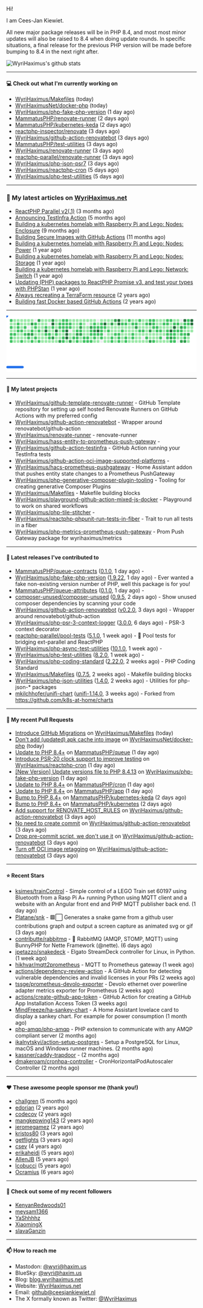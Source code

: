 Hi!

I am Cees-Jan Kiewiet.

All new major package releases will be in PHP 8.4, and most most minor updates will also be raised to 8.4 when doing update rounds. In specific situations, a final release for the previous PHP version will be made before bumping to 8.4 in the next right after.

![WyriHaximus's github stats](https://github-readme-stats.vercel.app/api?username=WyriHaximus&show_icons=true)

---

#### 💻 Check out what I'm currently working on

- [WyriHaximus/Makefiles](https://github.com/WyriHaximus/Makefiles) (today)
- [WyriHaximusNet/docker-php](https://github.com/WyriHaximusNet/docker-php) (today)
- [WyriHaximus/php-fake-php-version](https://github.com/WyriHaximus/php-fake-php-version) (1 day ago)
- [MammatusPHP/renovate-runner](https://github.com/MammatusPHP/renovate-runner) (2 days ago)
- [MammatusPHP/kubernetes-keda](https://github.com/MammatusPHP/kubernetes-keda) (2 days ago)
- [reactphp-inspector/renovate](https://github.com/reactphp-inspector/renovate) (3 days ago)
- [WyriHaximus/github-action-renovatebot](https://github.com/WyriHaximus/github-action-renovatebot) (3 days ago)
- [MammatusPHP/test-utilities](https://github.com/MammatusPHP/test-utilities) (3 days ago)
- [WyriHaximus/renovate-runner](https://github.com/WyriHaximus/renovate-runner) (3 days ago)
- [reactphp-parallel/renovate-runner](https://github.com/reactphp-parallel/renovate-runner) (3 days ago)
- [WyriHaximus/php-json-psr7](https://github.com/WyriHaximus/php-json-psr7) (3 days ago)
- [WyriHaximus/reactphp-cron](https://github.com/WyriHaximus/reactphp-cron) (5 days ago)
- [WyriHaximus/php-test-utilities](https://github.com/WyriHaximus/php-test-utilities) (5 days ago)

---

### 📜 My latest articles on [WyriHaximus.net](https://blog.wyrihaximus.net/)

- [ReactPHP Parallel v2(.1)](https://blog.wyrihaximus.net/2025/06/reactphp-parallel-v2-/) (3 months ago)
- [Announcing TestInfra Action](https://blog.wyrihaximus.net/2025/03/announcing-testinfra-action/) (5 months ago)
- [Building a kubernetes homelab with Raspberry Pi and Lego: Nodes: Enclosure](https://blog.wyrihaximus.net/2024/12/building-a-kubernetes-homelab-with-raspberry-pies-and-lego-nodes-enclosure/) (9 months ago)
- [Building Secure Images with GitHub Actions](https://blog.wyrihaximus.net/2024/10/building-secure-images-with-github-actions/) (11 months ago)
- [Building a kubernetes homelab with Raspberry Pi and Lego: Nodes: Power](https://blog.wyrihaximus.net/2024/09/building-a-kubernetes-homelab-with-raspberry-pies-and-lego-nodes-power/) (1 year ago)
- [Building a kubernetes homelab with Raspberry Pi and Lego: Nodes: Storage](https://blog.wyrihaximus.net/2024/08/building-a-kubernetes-homelab-with-raspberry-pies-and-lego-nodes-storage/) (1 year ago)
- [Building a kubernetes homelab with Raspberry Pi and Lego: Network: Switch](https://blog.wyrihaximus.net/2024/07/building-a-kubernetes-homelab-with-raspberry-pies-and-lego-network-switch/) (1 year ago)
- [Updating (PHP) packages to ReactPHP Promise v3, and test your types with PHPStan](https://blog.wyrihaximus.net/2024/06/updating-php-packages-to-reactphp-promise-v3--and-test-your-types-with-phpstan/) (1 year ago)
- [Always recreating a TerraForm resource](https://blog.wyrihaximus.net/2024/04/always-recreating-a-terraform-resource/) (2 years ago)
- [Building fast Docker based GitHub Actions](https://blog.wyrihaximus.net/2023/03/building-fast-docker-based-github-actions/) (2 years ago)

---

<picture>
  <source
    media="(prefers-color-scheme: dark)"
    srcset="images/breakout-dark.svg"
  />
  <source
    media="(prefers-color-scheme: light)"
    srcset="images/breakout-light.svg"
  />
  <img alt="Breakout Game" src="images/breakout-light.svg" />
</picture>

---

#### 🌱 My latest projects

- [WyriHaximus/github-template-renovate-runner](https://github.com/WyriHaximus/github-template-renovate-runner) - GitHub Template repository for setting up self hosted Renovate Runners on GitHub Actions with my preferred config
- [WyriHaximus/github-action-renovatebot](https://github.com/WyriHaximus/github-action-renovatebot) - Wrapper around renovatebot/github-action
- [WyriHaximus/renovate-runner](https://github.com/WyriHaximus/renovate-runner) - renovate-runner
- [WyriHaximus/hass-entity-to-prometheus-push-gateway](https://github.com/WyriHaximus/hass-entity-to-prometheus-push-gateway) - 
- [WyriHaximus/github-action-testinfra](https://github.com/WyriHaximus/github-action-testinfra) - GitHub Action running your TestInfra tests
- [WyriHaximus/github-action-oci-image-supported-platforms](https://github.com/WyriHaximus/github-action-oci-image-supported-platforms) - 
- [WyriHaximus/hacs-prometheus-pushgateway](https://github.com/WyriHaximus/hacs-prometheus-pushgateway) - Home Assistant addon that pushes entity state changes to a Prometheus PushGateway
- [WyriHaximus/php-generative-composer-plugin-tooling](https://github.com/WyriHaximus/php-generative-composer-plugin-tooling) - Tooling for creating generative Composer Plugins
- [WyriHaximus/Makefiles](https://github.com/WyriHaximus/Makefiles) - Makefile building blocks
- [WyriHaximus/playground-github-action-mixed-js-docker](https://github.com/WyriHaximus/playground-github-action-mixed-js-docker) - Playground to work on shared workflows
- [WyriHaximus/php-tile-stitcher](https://github.com/WyriHaximus/php-tile-stitcher) - 
- [WyriHaximus/reactphp-phpunit-run-tests-in-fiber](https://github.com/WyriHaximus/reactphp-phpunit-run-tests-in-fiber) - Trait to run all tests in a fiber
- [WyriHaximus/php-metrics-prometheus-push-gateway](https://github.com/WyriHaximus/php-metrics-prometheus-push-gateway) - Prom Push Gateway package for wyrihaximus/metrics

---

#### 🔭 Latest releases I've contributed to

- [MammatusPHP/queue-contracts](https://github.com/MammatusPHP/queue-contracts) ([0.1.0](https://github.com/MammatusPHP/queue-contracts/releases/tag/0.1.0), 1 day ago) - 
- [WyriHaximus/php-fake-php-version](https://github.com/WyriHaximus/php-fake-php-version) ([1.9.22](https://github.com/WyriHaximus/php-fake-php-version/releases/tag/1.9.22), 1 day ago) - Ever wanted a fake non-existing version number of PHP, well this package is for you!
- [MammatusPHP/queue-attributes](https://github.com/MammatusPHP/queue-attributes) ([0.1.0](https://github.com/MammatusPHP/queue-attributes/releases/tag/0.1.0), 1 day ago) - 
- [composer-unused/composer-unused](https://github.com/composer-unused/composer-unused) ([0.9.5](https://github.com/composer-unused/composer-unused/releases/tag/0.9.5), 2 days ago) - Show unused composer dependencies by scanning your code
- [WyriHaximus/github-action-renovatebot](https://github.com/WyriHaximus/github-action-renovatebot) ([v0.2.0](https://github.com/WyriHaximus/github-action-renovatebot/releases/tag/v0.2.0), 3 days ago) - Wrapper around renovatebot/github-action
- [WyriHaximus/php-psr-3-context-logger](https://github.com/WyriHaximus/php-psr-3-context-logger) ([3.0.0](https://github.com/WyriHaximus/php-psr-3-context-logger/releases/tag/3.0.0), 6 days ago) - PSR-3 context decorator
- [reactphp-parallel/pool-tests](https://github.com/reactphp-parallel/pool-tests) ([5.1.0](https://github.com/reactphp-parallel/pool-tests/releases/tag/5.1.0), 1 week ago) - 🎱 Pool tests for bridging ext-parallel and ReactPHP
- [WyriHaximus/php-async-test-utilities](https://github.com/WyriHaximus/php-async-test-utilities) ([10.1.0](https://github.com/WyriHaximus/php-async-test-utilities/releases/tag/10.1.0), 1 week ago) - 
- [WyriHaximus/php-test-utilities](https://github.com/WyriHaximus/php-test-utilities) ([8.2.0](https://github.com/WyriHaximus/php-test-utilities/releases/tag/8.2.0), 1 week ago) - 
- [WyriHaximus/php-coding-standard](https://github.com/WyriHaximus/php-coding-standard) ([2.22.0](https://github.com/WyriHaximus/php-coding-standard/releases/tag/2.22.0), 2 weeks ago) - PHP Coding Standard
- [WyriHaximus/Makefiles](https://github.com/WyriHaximus/Makefiles) ([0.7.5](https://github.com/WyriHaximus/Makefiles/releases/tag/0.7.5), 2 weeks ago) - Makefile building blocks
- [WyriHaximus/php-json-utilities](https://github.com/WyriHaximus/php-json-utilities) ([1.4.0](https://github.com/WyriHaximus/php-json-utilities/releases/tag/1.4.0), 2 weeks ago) - Utilities for php-json-* packages
- [mkilchhofer/unifi-chart](https://github.com/mkilchhofer/unifi-chart) ([unifi-1.14.0](https://github.com/mkilchhofer/unifi-chart/releases/tag/unifi-1.14.0), 3 weeks ago) - Forked from https://github.com/k8s-at-home/charts

---

#### 🔨 My recent Pull Requests

- [Introduce GitHub Migrations](https://github.com/WyriHaximus/Makefiles/pull/64) on [WyriHaximus/Makefiles](https://github.com/WyriHaximus/Makefiles) (today)
- [Don&#39;t add (updated) apk cache into image](https://github.com/WyriHaximusNet/docker-php/pull/325) on [WyriHaximusNet/docker-php](https://github.com/WyriHaximusNet/docker-php) (today)
- [Update to PHP 8.4&#43;](https://github.com/MammatusPHP/queue/pull/25) on [MammatusPHP/queue](https://github.com/MammatusPHP/queue) (1 day ago)
- [Introduce PSR-20 clock support to improve testing](https://github.com/WyriHaximus/reactphp-cron/pull/105) on [WyriHaximus/reactphp-cron](https://github.com/WyriHaximus/reactphp-cron) (1 day ago)
- [[New Version] Update versions file to PHP 8.4.13](https://github.com/WyriHaximus/php-fake-php-version/pull/159) on [WyriHaximus/php-fake-php-version](https://github.com/WyriHaximus/php-fake-php-version) (1 day ago)
- [Update to PHP 8.4&#43;](https://github.com/MammatusPHP/cron/pull/98) on [MammatusPHP/cron](https://github.com/MammatusPHP/cron) (1 day ago)
- [Update to PHP 8.4&#43;](https://github.com/MammatusPHP/app/pull/51) on [MammatusPHP/app](https://github.com/MammatusPHP/app) (1 day ago)
- [Bump to PHP 8.4&#43;](https://github.com/MammatusPHP/kubernetes-keda/pull/21) on [MammatusPHP/kubernetes-keda](https://github.com/MammatusPHP/kubernetes-keda) (2 days ago)
- [Bump to PHP 8.4&#43;](https://github.com/MammatusPHP/kubernetes/pull/11) on [MammatusPHP/kubernetes](https://github.com/MammatusPHP/kubernetes) (2 days ago)
- [Add support for RENOVATE_HOST_RULES](https://github.com/WyriHaximus/github-action-renovatebot/pull/6) on [WyriHaximus/github-action-renovatebot](https://github.com/WyriHaximus/github-action-renovatebot) (3 days ago)
- [No need to create commit](https://github.com/WyriHaximus/github-action-renovatebot/pull/5) on [WyriHaximus/github-action-renovatebot](https://github.com/WyriHaximus/github-action-renovatebot) (3 days ago)
- [Drop pre-commit script, we don&#39;t use it](https://github.com/WyriHaximus/github-action-renovatebot/pull/4) on [WyriHaximus/github-action-renovatebot](https://github.com/WyriHaximus/github-action-renovatebot) (3 days ago)
- [Turn off OCI image retagging](https://github.com/WyriHaximus/github-action-renovatebot/pull/3) on [WyriHaximus/github-action-renovatebot](https://github.com/WyriHaximus/github-action-renovatebot) (3 days ago)

---

#### ⭐ Recent Stars

- [ksimes/trainControl](https://github.com/ksimes/trainControl) - Simple control of a LEGO Train set 60197 using Bluetooth from a Rasp Pi A&#43; running Python using MQTT client and a website with an Angular front end and PHP MQTT publisher back end. (1 day ago)
- [Platane/snk](https://github.com/Platane/snk) - 🟩⬜ Generates a snake game from a github user contributions graph and output a screen capture as animated svg or gif (3 days ago)
- [contributte/rabbitmq](https://github.com/contributte/rabbitmq) - 🐰 RabbitMQ (AMQP, STOMP, MQTT) using BunnyPHP for Nette Framework (@nette). (6 days ago)
- [jpetazzo/snakedeck](https://github.com/jpetazzo/snakedeck) - Elgato StreamDeck controller for Linux, in Python. (1 week ago)
- [hikhvar/mqtt2prometheus](https://github.com/hikhvar/mqtt2prometheus) - MQTT to Prometheus gateway (1 week ago)
- [actions/dependency-review-action](https://github.com/actions/dependency-review-action) - A GitHub Action for detecting vulnerable dependencies and invalid licenses in your PRs (2 weeks ago)
- [tssge/prometheus-devolo-exporter](https://github.com/tssge/prometheus-devolo-exporter) - Devolo ethernet over powerline adapter metrics exporter for Prometheus (2 weeks ago)
- [actions/create-github-app-token](https://github.com/actions/create-github-app-token) - GitHub Action for creating a GitHub App Installation Access Token (3 weeks ago)
- [MindFreeze/ha-sankey-chart](https://github.com/MindFreeze/ha-sankey-chart) - A Home Assistant lovelace card to display a sankey chart. For example for power consumption (1 month ago)
- [php-amqp/php-amqp](https://github.com/php-amqp/php-amqp) - PHP extension to communicate with any AMQP compliant server (2 months ago)
- [ikalnytskyi/action-setup-postgres](https://github.com/ikalnytskyi/action-setup-postgres) - Setup a PostgreSQL for Linux, macOS and Windows runner machines. (2 months ago)
- [kassner/caddy-trapdoor](https://github.com/kassner/caddy-trapdoor) -  (2 months ago)
- [dmakeroam/cronhpa-controller](https://github.com/dmakeroam/cronhpa-controller) - CronHorizontalPodAutoscaler Controller (2 months ago)

---

#### ❤️ These awesome people sponsor me (thank you!)

- [challgren](https://github.com/challgren) (5 months ago)
- [edorian](https://github.com/edorian) (2 years ago)
- [codecov](https://github.com/codecov) (2 years ago)
- [mangkepwing143](https://github.com/mangkepwing143) (2 years ago)
- [jeromegamez](https://github.com/jeromegamez) (2 years ago)
- [kristos80](https://github.com/kristos80) (3 years ago)
- [getflights](https://github.com/getflights) (3 years ago)
- [csev](https://github.com/csev) (4 years ago)
- [erikaheidi](https://github.com/erikaheidi) (5 years ago)
- [AllenJB](https://github.com/AllenJB) (5 years ago)
- [lcobucci](https://github.com/lcobucci) (5 years ago)
- [Ocramius](https://github.com/Ocramius) (6 years ago)

---

#### 👯 Check out some of my recent followers

- [KenyanRedwoods01](https://github.com/KenyanRedwoods01)
- [meysam1366](https://github.com/meysam1366)
- [YaShhhhz](https://github.com/YaShhhhz)
- [XiaomingX](https://github.com/XiaomingX)
- [slavaGanzin](https://github.com/slavaGanzin)

---

#### 📫 How to reach me

- Mastodon: [@wyri@haxim.us](https://toot-toot.wyrihaxim.us/@wyri)
- BlueSky: [@wyri@haxim.us](https://bsky.app/profile/wyrihaxim.us)
- Blog: [blog.wyrihaximus.net](https://blog.wyrihaximus.net/)
- Website: [WyriHaximus.net](https://wyrihaximus.net/)
- Email: [github@ceesjankiewiet.nl](mailto:github@ceesjankiewiet.nl)
- The X formally known as Twitter: [@WyriHaximus](https://twitter.com/WyriHaximus)
